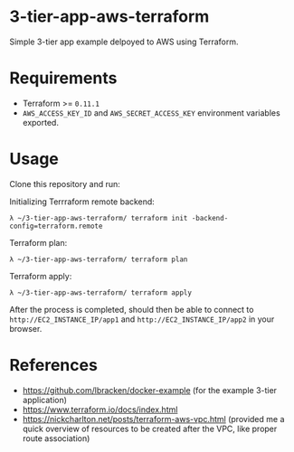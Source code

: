 # 3-tier-app-aws-terraform
Simple 3-tier app example delpoyed to AWS using Terraform.

# Requirements
- Terraform >= `0.11.1`
- `AWS_ACCESS_KEY_ID` and `AWS_SECRET_ACCESS_KEY` environment variables exported.

# Usage
Clone this repository and run:

Initializing Terrraform remote backend:
```
λ ~/3-tier-app-aws-terraform/ terraform init -backend-config=terraform.remote
```

Terraform plan:
```
λ ~/3-tier-app-aws-terraform/ terraform plan
```

Terraform apply:
```
λ ~/3-tier-app-aws-terraform/ terraform apply
```

After the process is completed, should then be able to connect to `http://EC2_INSTANCE_IP/app1` and `http://EC2_INSTANCE_IP/app2` in your browser.

# References
- https://github.com/lbracken/docker-example (for the example 3-tier application)
- https://www.terraform.io/docs/index.html
- https://nickcharlton.net/posts/terraform-aws-vpc.html (provided me a quick overview of resources to be created after the VPC, like proper route association)
